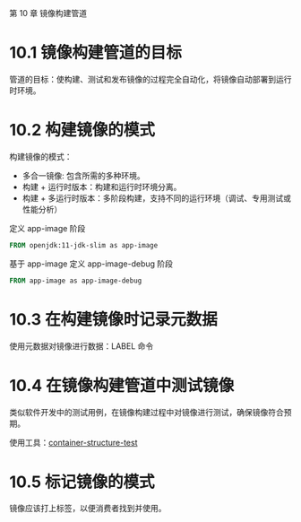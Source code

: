 第 10 章 镜像构建管道


# 10.1 镜像构建管道的目标
管道的目标：使构建、测试和发布镜像的过程完全自动化，将镜像自动部署到运行时环境。


# 10.2 构建镜像的模式
构建镜像的模式：
- 多合一镜像: 包含所需的多种环境。
- 构建 + 运行时版本：构建和运行时环境分离。
- 构建 + 多运行时版本：多阶段构建，支持不同的运行环境（调试、专用测试或性能分析）


定义 app-image 阶段
```dockerfile
FROM openjdk:11-jdk-slim as app-image
```

基于 app-image 定义 app-image-debug 阶段
```dockerfile
FROM app-image as app-image-debug
```

# 10.3 在构建镜像时记录元数据

使用元数据对镜像进行数据：LABEL 命令

# 10.4 在镜像构建管道中测试镜像

类似软件开发中的测试用例，在镜像构建过程中对镜像进行测试，确保镜像符合预期。

使用工具：[container-structure-test](https://github.com/GoogleContainerTools/container-structure-test)

# 10.5 标记镜像的模式

镜像应该打上标签，以便消费者找到并使用。
